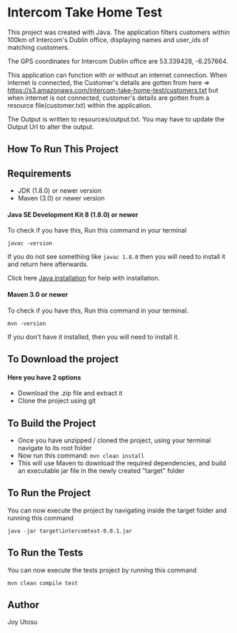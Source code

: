 # Intercom Take Home Test

This project was created with Java.
The application filters customers within 100km of Intercom's Dublin office, displaying names and user_ids of matching customers.

The GPS coordinates for Intercom Dublin office are 53.339428, -6.257664.

This application can function with or without an internet connection. When internet is connected, the Customer's details are gotten from here => https://s3.amazonaws.com/intercom-take-home-test/customers.txt but
when internet is not connected, customer's details are gotten from a resource file(customer.txt) within the application.

The Output is written to resources/output.txt. You may have to update the Output Url to alter the output.

## How To Run This Project

## Requirements
* JDK (1.8.0) or newer version
* Maven (3.0) or newer version

#### Java SE Development Kit 8 (1.8.0) or newer 

To check if you have this, Run this command in your terminal
```
javac -version
```
If you do not see something like `javac 1.8.0` then you will need to install it and return here afterwards.

Click here [Java installation](https://java.com/en/download/help/download_options.html) for help with installation.
#### Maven 3.0 or newer 

To check if you have this, Run this command in your terminal. 
```
mvn -version
```
If you don't have it installed, then you will need to install it.

## To Download the project

#### Here you have 2 options 
* Download the .zip file and extract it
* Clone the project using git 

## To Build the Project 

* Once you have unzipped / cloned the project, using your terminal navigate to its root folder
* Now run this command:  `mvn clean install` 
* This will use Maven to download the required dependencies, and build an executable jar file in the newly created "target" folder

## To Run the Project 
You can now execute the project by navigating inside the target folder and running this command

`java -jar target\intercomtest-0.0.1.jar`
## To Run the Tests 
You can now execute the tests project by running this command

`mvn clean compile test`
## Author
Joy Utosu
